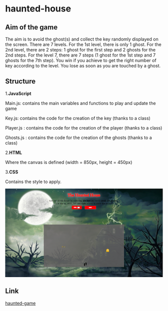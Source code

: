 # haunted-house

## Aim of the game
The aim is to avoid the ghost(s) and collect the key randomly displayed on the screen.
There are 7 levels. For the 1st level, there is only 1 ghost. For the 2nd level, there are 2 steps: 1 ghost for the first step and 2 ghosts for the 2nd steps.
For the level 7, there are 7 steps (1 ghost for the 1st step and 7 ghosts for the 7th step).
You win if you achieve to get the right number of key according to the level.
You lose as soon as you are touched by a ghost.

## Structure

1.**JavaScript**

Main.js: contains the main variables and functions to play and update the game

Key.js: contains the code for the creation of the key (thanks to a class)

Player.js : contains the code for the creation of the player (thanks to a class)

Ghosts.js : contains the code for the creation of the ghosts (thanks to a class)



2.**HTML**

Where the canvas is defined (width = 850px, height = 450px)


3.**CSS**

Contains the style to apply.

![alt text](/images/image-game.jpg)


## Link
[haunted-game](https://sandrine8304.github.io/haunted-house/)






